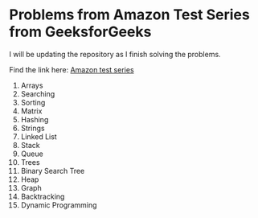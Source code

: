 # Problems from Amazon Test Series from GeeksforGeeks

I will be updating the repository as I finish solving the problems.

Find the link here:
[Amazon test series](https://practice.geeksforgeeks.org/courses/Amazon-Test-Series)

1. Arrays
2. Searching	
3. Sorting
4. Matrix
5. Hashing
6. Strings
7. Linked List
8. Stack
9. Queue
10. Trees
11. Binary Search Tree
12. Heap
13. Graph
14. Backtracking
15. Dynamic Programming
